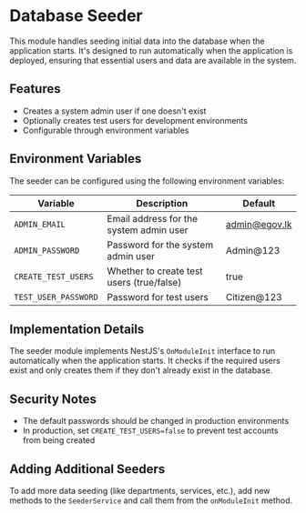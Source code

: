 # Database Seeder

This module handles seeding initial data into the database when the application starts. It's designed to run automatically when the application is deployed, ensuring that essential users and data are available in the system.

## Features

- Creates a system admin user if one doesn't exist
- Optionally creates test users for development environments
- Configurable through environment variables

## Environment Variables

The seeder can be configured using the following environment variables:

| Variable | Description | Default |
| --- | --- | --- |
| `ADMIN_EMAIL` | Email address for the system admin user | admin@egov.lk |
| `ADMIN_PASSWORD` | Password for the system admin user | Admin@123 |
| `CREATE_TEST_USERS` | Whether to create test users (true/false) | true |
| `TEST_USER_PASSWORD` | Password for test users | Citizen@123 |

## Implementation Details

The seeder module implements NestJS's `OnModuleInit` interface to run automatically when the application starts. It checks if the required users exist and only creates them if they don't already exist in the database.

## Security Notes

- The default passwords should be changed in production environments
- In production, set `CREATE_TEST_USERS=false` to prevent test accounts from being created

## Adding Additional Seeders

To add more data seeding (like departments, services, etc.), add new methods to the `SeederService` and call them from the `onModuleInit` method.
